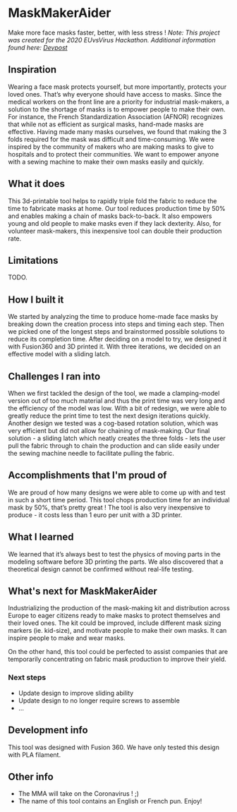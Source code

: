 # MaskMakerAider
Make more face masks faster, better, with less stress !
_Note: This project was created for the 2020 EUvsVirus Hackathon. Additional information found here: [Devpost](https://devpost.com/software/tool-to-optimize-face-mask-production)_

## Inspiration

Wearing a face mask protects yourself, but more importantly, protects your loved ones. That’s why everyone should have access to masks. Since the medical workers on the front line are a priority for industrial mask-makers, a solution to the shortage of masks is to empower people to make their own. For instance, the French Standardization Association (AFNOR) recognizes that while not as efficient as surgical masks, hand-made masks are effective. Having made many masks ourselves, we found that making the 3 folds required for the mask was difficult and time-consuming. We were inspired by the community of makers who are making masks to give to hospitals and to protect their communities. We want to empower anyone with a sewing machine to make their own masks easily and quickly.

## What it does

This 3d-printable tool helps to rapidly triple fold the fabric to reduce the time to fabricate masks at home. Our tool reduces production time by 50% and enables making a chain of masks back-to-back. It also empowers young and old people to make masks even if they lack dexterity. Also, for volunteer mask-makers, this inexpensive tool can double their production rate.

## Limitations
TODO.

## How I built it

We started by analyzing the time to produce home-made face masks by breaking down the creation process into steps and timing each step. Then we picked one of the longest steps and brainstormed possible solutions to reduce its completion time. After deciding on a model to try, we designed it with Fusion360 and 3D printed it. With three iterations, we decided on an effective model with a sliding latch.

## Challenges I ran into

When we first tackled the design of the tool, we made a clamping-model version out of too much material and thus the print time was very long and the efficiency of the model was low. With a bit of redesign, we were able to greatly reduce the print time to test the next design iterations quickly. Another design we tested was a cog-based rotation solution, which was very efficient but did not allow for chaining of mask-making. Our final solution - a sliding latch which neatly creates the three folds - lets the user pull the fabric through to chain the production and can slide easily under the sewing machine needle to facilitate pulling the fabric.

## Accomplishments that I'm proud of

We are proud of how many designs we were able to come up with and test in such a short time period. This tool chops production time for an individual mask by 50%, that’s pretty great ! The tool is also very inexpensive to produce - it costs less than 1 euro per unit with a 3D printer.

## What I learned

We learned that it’s always best to test the physics of moving parts in the modeling software before 3D printing the parts. We also discovered that a theoretical design cannot be confirmed without real-life testing.

## What's next for MaskMakerAider

Industrializing the production of the mask-making kit and distribution across Europe to eager citizens ready to make masks to protect themselves and their loved ones. The kit could be improved, include different mask sizing markers (ie. kid-size), and motivate people to make their own masks. It can inspire people to make and wear masks.

On the other hand, this tool could be perfected to assist companies that are temporarily concentrating on fabric mask production to improve their yield.

### Next steps
* Update design to improve sliding ability
* Update design to no longer require screws to assemble
* ... 

## Development info
This tool was designed with Fusion 360. We have only tested this design with PLA filament. 

## Other info
* The MMA will take on the Coronavirus ! ;)
* The name of this tool contains an English or French pun. Enjoy!
